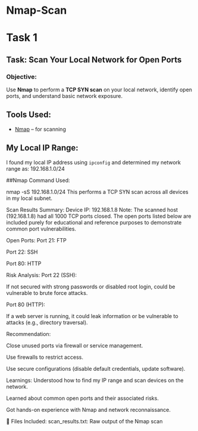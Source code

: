 # Nmap-Scan 
# Task 1

## Task: Scan Your Local Network for Open Ports

###  Objective:
Use **Nmap** to perform a **TCP SYN scan** on your local network, identify open ports, and understand basic network exposure.
##  Tools Used:
- [Nmap](https://nmap.org) – for scanning

## My Local IP Range:
I found my local IP address using `ipconfig` and determined my network range as:
192.168.1.0/24 

##Nmap Command Used:

nmap -sS 192.168.1.0/24
This performs a TCP SYN scan across all devices in my local subnet.

Scan Results Summary:
Device IP: 192.168.1.8
Note: The scanned host (192.168.1.8) had all 1000 TCP ports closed. The open ports listed below are included purely for educational and reference purposes to demonstrate common port vulnerabilities.

Open Ports:
Port 21: FTP

Port 22: SSH

Port 80: HTTP


Risk Analysis:
Port 22 (SSH):

If not secured with strong passwords or disabled root login, could be vulnerable to brute force attacks.

Port 80 (HTTP):

If a web server is running, it could leak information or be vulnerable to attacks (e.g., directory traversal).

Recommendation:

Close unused ports via firewall or service management.

Use firewalls to restrict access.

Use secure configurations (disable default credentials, update software).

Learnings:
Understood how to find my IP range and scan devices on the network.

Learned about common open ports and their associated risks.

Got hands-on experience with Nmap and network reconnaissance.

📎 Files Included:
scan_results.txt: Raw output of the Nmap scan
